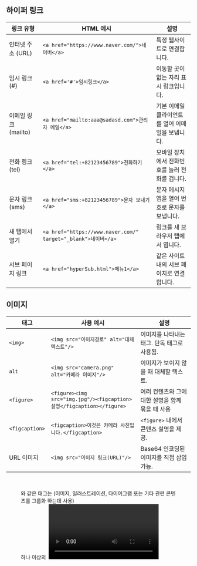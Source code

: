 ## 하이퍼 링크
| **링크 유형**                   | **HTML 예시**                                                      | **설명**                                                   |
|--------------------------------|-------------------------------------------------------------------|----------------------------------------------------------|
| 인터넷 주소 (URL)              | `<a href="https://www.naver.com/">네이버</a>`                   | 특정 웹사이트로 연결합니다.                                |
| 임시 링크 (#)                  | `<a href='#'>임시링크</a>`                                        | 이동할 곳이 없는 자리 표시 링크입니다.                     |
| 이메일 링크 (mailto)           | `<a href="mailto:aaa@sadasd.com">관리자 메일</a>`         | 기본 이메일 클라이언트를 열어 이메일을 보냅니다.          |
| 전화 링크 (tel)                | `<a href="tel:+82123456789">전화하기</a>`                       | 모바일 장치에서 전화번호를 눌러 전화를 겁니다.           |
| 문자 링크 (sms)                | `<a href="sms:+82123456789">문자 보내기</a>`                   | 문자 메시지 앱을 열어 번호로 문자를 보냅니다.            |
| 새 탭에서 열기                 | `<a href="https://www.naver.com/" target="_blank">네이버</a>`  | 링크를 새 브라우저 탭에서 엽니다.                        |
| 서브 페이지 링크               | `<a href="hyperSub.html">메뉴1</a>`                             | 같은 사이트 내의 서브 페이지로 연결합니다.                |

## 이미지
| 태그        | 사용 예시                                      | 설명                                          |
|-------------|---------------------------------------------|---------------------------------------------|
| `<img>`     | `<img src="이미지경로" alt="대체텍스트"/>` | 이미지를 나타내는 태그. 단독 태그로 사용됨.  |
| `alt`       | `<img src="camera.png" alt="카메라 이미지"/>` | 이미지가 보이지 않을 때 대체할 텍스트.    |
| `<figure>`  | `<figure><img src="img.jpg"/><figcaption>설명</figcaption></figure>` | 여러 컨텐츠와 그에 대한 설명을 함께 묶을 때 사용|
| `<figcaption>` | `<figcaption>이것은 카메라 사진입니다.</figcaption>` | `<figure>` 내에서 콘텐츠 설명을 제공.   |                           |
| URL 이미지  | `<img src="이미지 링크(URL)"/>`   | Base64 인코딩된 이미지를 직접 삽입 가능.   |
<br/>
<figure> 와 같은 태그는 (이미지, 일러스트레이션, 다이어그램 또는 기타 관련 콘텐츠를 그룹화 하는데 사용) <br/>
하나 이상의 <img> <video> <audio> 등 다양한 콘텐츠 요소와 함께 <figcaption> 을 포함할 수 있음
